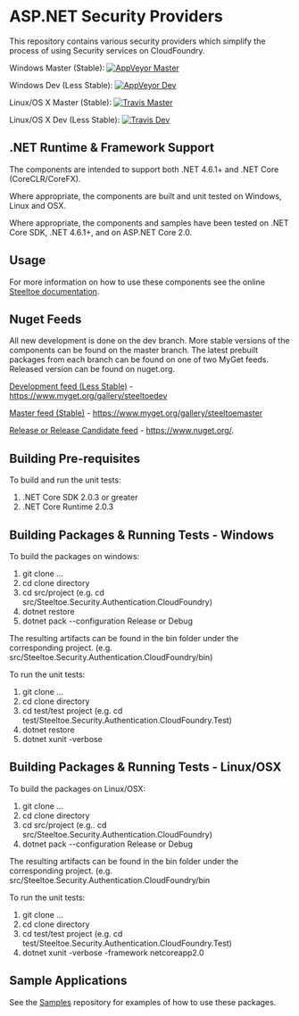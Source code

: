 # ASP.NET Security Providers

This repository contains various security providers which simplify the process of using Security services on CloudFoundry.

Windows Master (Stable): [![AppVeyor Master](https://ci.appveyor.com/api/projects/status/w27a5c4x64pd7jyq?svg=true)](https://ci.appveyor.com/project/steeltoe/security)

Windows Dev (Less Stable): [![AppVeyor Dev](https://ci.appveyor.com/api/projects/status/w27a5c4x64pd7jyq/branch/dev?svg=true)](https://ci.appveyor.com/project/steeltoe/security/branch/dev)

Linux/OS X Master (Stable): [![Travis Master](https://travis-ci.org/SteeltoeOSS/Security.svg?branch=master)](https://travis-ci.org/SteelToeOSS/Security)

Linux/OS X Dev (Less Stable):  [![Travis Dev](https://travis-ci.org/SteeltoeOSS/Security.svg?branch=dev)](https://travis-ci.org/SteelToeOSS/Security)

## .NET Runtime & Framework Support

The components are intended to support both .NET 4.6.1+ and .NET Core (CoreCLR/CoreFX).

Where appropriate, the components are built and unit tested on Windows, Linux and OSX.

Where appropriate, the components and samples have been tested on .NET Core SDK, .NET 4.6.1+, and on ASP.NET Core 2.0.

## Usage

For more information on how to use these components see the online [Steeltoe documentation](http://steeltoe.io/).

## Nuget Feeds

All new development is done on the dev branch. More stable versions of the components can be found on the master branch. The latest prebuilt packages from each branch can be found on one of two MyGet feeds. Released version can be found on nuget.org.

[Development feed (Less Stable)](https://www.myget.org/gallery/steeltoedev) - https://www.myget.org/gallery/steeltoedev

[Master feed (Stable)](https://www.myget.org/gallery/steeltoemaster) - https://www.myget.org/gallery/steeltoemaster

[Release or Release Candidate feed](https://www.nuget.org/) - https://www.nuget.org/. 

## Building Pre-requisites

To build and run the unit tests:

1. .NET Core SDK 2.0.3 or greater
1. .NET Core Runtime 2.0.3

## Building Packages & Running Tests - Windows

To build the packages on windows:

1. git clone ...
1. cd clone directory
1. cd src/project (e.g. cd src/Steeltoe.Security.Authentication.CloudFoundry)
1. dotnet restore
1. dotnet pack --configuration Release or Debug

The resulting artifacts can be found in the bin folder under the corresponding project. (e.g. src/Steeltoe.Security.Authentication.CloudFoundry/bin)

To run the unit tests:

1. git clone ...
1. cd clone directory
1. cd test/test project (e.g. cd test/Steeltoe.Security.Authentication.CloudFoundry.Test)
1. dotnet restore
1. dotnet xunit -verbose

## Building Packages & Running Tests - Linux/OSX

To build the packages on Linux/OSX:

1. git clone ...
1. cd clone directory
1. cd src/project (e.g.. cd src/Steeltoe.Security.Authentication.CloudFoundry)
1. dotnet pack --configuration Release or Debug

The resulting artifacts can be found in the bin folder under the corresponding project. (e.g. src/Steeltoe.Security.Authentication.CloudFoundry/bin

To run the unit tests:

1. git clone ...
1. cd clone directory
1. cd test/test project (e.g. cd test/Steeltoe.Security.Authentication.CloudFoundry.Test)
1. dotnet xunit -verbose -framework netcoreapp2.0

## Sample Applications

See the [Samples](https://github.com/SteelToeOSS/Samples) repository for examples of how to use these packages.

